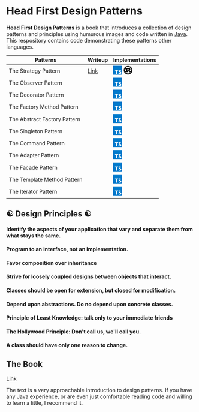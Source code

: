 # Head First Design Patterns

**Head First Design Patterns** is a book that introduces a collection of design patterns and principles using humurous images and code written in [Java](https://docs.oracle.com/javase/8/docs/technotes/guides/language/index.html). This respository contains code demonstrating these patterns other languages.

| Patterns | Writeup | Implementations |
|----|----|----|
|The Strategy Pattern | [Link](patterns/strategy/README.md) | [<img src="./assets/typescript.svg" width="24">](patterns/strategy/index.ts) [<img src="./assets/rust.svg" width="24">](src/lib.rs) |
|The Observer Pattern | | [<img src="./assets/typescript.svg" width="24">](patterns/observer/index.ts) |
|The Decorator Pattern | | [<img src="./assets/typescript.svg" width="24">](patterns/decorator/index.ts) |
|The Factory Method Pattern | | [<img src="./assets/typescript.svg" width="24">](patterns/factory/index.ts) |
|The Abstract Factory Pattern | | [<img src="./assets/typescript.svg" width="24">](patterns/factory/index.ts) |
|The Singleton Pattern | | [<img src="./assets/typescript.svg" width="24">](patterns/singleton/index.ts) |
|The Command Pattern | | [<img src="./assets/typescript.svg" width="24">](patterns/command/index.ts) |
|The Adapter Pattern | | [<img src="./assets/typescript.svg" width="24">](patterns/adapter-facade/index.ts) |
|The Facade Pattern | | [<img src="./assets/typescript.svg" width="24">](patterns/adapter-facade/index.ts) |
|The Template Method Pattern | | [<img src="./assets/typescript.svg" width="24">](patterns/template-method/index.ts) |
|The Iterator Pattern | | [<img src="./assets/typescript.svg" width="24">](patterns/iterator/index.ts) |

## :yin_yang: Design Principles :yin_yang:

#### Identify the aspects of your application that vary and separate them from what stays the same.

#### Program to an interface, not an implementation.

#### Favor composition over inheritance

#### Strive for loosely coupled designs between objects that interact.

#### Classes should be open for extension, but closed for modification.

#### Depend upon abstractions. Do no depend upon concrete classes.

#### Principle of Least Knowledge: talk only to your immediate friends

#### The Hollywood Principle: Don't call us, we'll call you.

#### A class should have only one reason to change.

## The Book
[Link](https://www.wickedlysmart.com/head-first-design-patterns/)

The text is a very approachable introduction to design patterns. If you have any Java experience, or are even just comfortable reading code and willing to learn a little, I recommend it.
